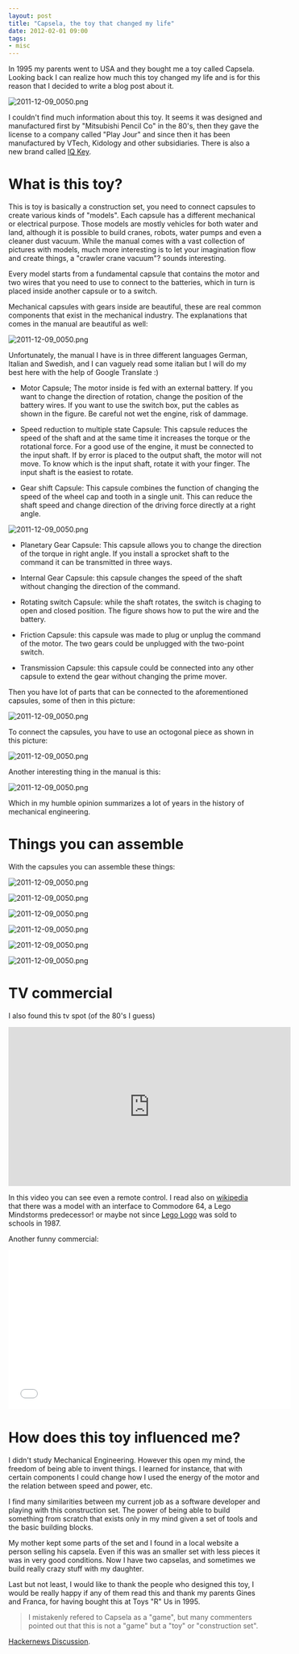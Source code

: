 ```yaml
---
layout: post
title: "Capsela, the toy that changed my life"
date: 2012-02-01 09:00
tags:
- misc
---
```


In 1995 my parents went to USA and they bought me a toy called Capsela. Looking back I can realize how much this toy changed my life and is for this reason that I decided to write a blog post about it.

![2011-12-09_0050.png](https://s3.amazonaws.com/joseoncode.com/img/capsela-01.png)

I couldn't find much information about this toy. It seems it was designed and manufactured first by "Mitsubishi Pencil Co" in the 80's, then they gave the license to a company called "Play Jour" and since then it has been manufactured by VTech, Kidology and other subsidiaries. There is also a new brand called [IQ Key](http://iq-key.com/).

What is this toy?
=================

This is toy is basically a construction set, you need to connect capsules to create various kinds of "models". Each capsule has a different mechanical or electrical purpose. Those models are mostly vehicles for both water and land, although it is possible to build cranes, robots, water pumps and even a cleaner dust vacuum. While the manual comes with a vast collection of pictures with models, much more interesting is to let your imagination flow and create things, a "crawler crane vacuum"? sounds interesting.

Every model starts from a fundamental capsule that contains the motor and two wires that you need to use to connect to the batteries, which in turn is placed inside another capsule or to a switch.

Mechanical capsules with gears inside are beautiful, these are real common components that exist in the mechanical industry. The explanations that comes in the manual are beautiful as well:

![2011-12-09_0050.png](https://s3.amazonaws.com/joseoncode.com/img/capsela-02.jpg)

Unfortunately, the manual I have is in three different languages German, Italian and Swedish, and I can vaguely read some italian but I will do my best here with the help of Google Translate :)

*  Motor Capsule; The motor inside is fed with an external battery. If you want to change the direction of rotation, change the position of the battery wires. If you want to use the switch box, put the cables as shown in the figure. Be careful not wet the engine, risk of dammage.

*  Speed reduction to multiple state Capsule: This capsule reduces the speed of the shaft and at the same time it increases the torque or the rotational force. For a good use of the engine, it must be connected to the input shaft. If by error is placed to the output shaft, the motor will not move. To know which is the input shaft, rotate it with your finger. The input shaft is the easiest to rotate.

*  Gear shift Capsule: This capsule combines the function of changing the speed of the wheel cap and tooth in a single unit. This can reduce the shaft speed and change direction of the driving force directly at a right angle.

![2011-12-09_0050.png](https://s3.amazonaws.com/joseoncode.com/img/capsela-03.jpg)

*  Planetary Gear Capsule: This capsule allows you to change the direction of the torque in right angle. If you install a sprocket shaft to the command it can be transmitted in three ways.

*  Internal Gear Capsule: this capsule changes the speed of the shaft without changing the direction of the command.

*  Rotating switch Capsule: while the shaft rotates, the switch is chaging to open and closed position. The figure shows how to put the wire and the battery.

*  Friction Capsule: this capsule was made to plug or unplug the command of the motor. The two gears could be unplugged with the two-point switch.

*  Transmission Capsule: this capsule could be connected into any other capsule to extend the gear without changing the prime mover.

Then you have lot of parts that can be connected to the aforementioned capsules, some of then in this picture:

![2011-12-09_0050.png](https://s3.amazonaws.com/joseoncode.com/img/capsela-06.jpg)

To connect the capsules, you have to use an octogonal piece as shown in this picture:

![2011-12-09_0050.png](https://s3.amazonaws.com/joseoncode.com/img/capsela-04.jpg)


Another interesting thing in the manual is this:

![2011-12-09_0050.png](https://s3.amazonaws.com/joseoncode.com/img/capsela-05.jpg)

Which in my humble opinion summarizes a lot of years in the history of mechanical engineering.


Things you can assemble
=======================

With the capsules you can assemble these things:

![2011-12-09_0050.png](https://s3.amazonaws.com/joseoncode.com/img/capsela-07.jpg)

![2011-12-09_0050.png](https://s3.amazonaws.com/joseoncode.com/img/capsela-08.jpg)

![2011-12-09_0050.png](https://s3.amazonaws.com/joseoncode.com/img/capsela-09.jpg)

![2011-12-09_0050.png](https://s3.amazonaws.com/joseoncode.com/img/capsela-10.jpg)

![2011-12-09_0050.png](https://s3.amazonaws.com/joseoncode.com/img/capsela-10.jpg)

![2011-12-09_0050.png](https://s3.amazonaws.com/joseoncode.com/img/capsela-11.jpg)



TV commercial
==============

I also found this tv spot (of the 80's I guess)

<div class="video-container">
	<iframe frameborder="0" width="560" height="315" src="http://www.youtube.com/embed/xXfla5LU8gc" allowfullscreen></iframe>
</div>


In this video you can see even a remote control. I read also on [wikipedia](http://en.wikipedia.org/wiki/Capsela) that there was a model with an interface to Commodore 64, a Lego Mindstorms predecessor! or maybe not since [Lego Logo](http://www.applefritter.com/content/lego-tc-logo) was sold to schools in 1987.

Another funny commercial:

<div class="video-container">
	<iframe frameborder="0" width="560" height="315" src="//www.youtube.com/embed/jLa9wZHiqxg?list=FLiOW62diP4LzE-HdNz5TvsQ" allowfullscreen></iframe>
</div>

How does this toy influenced me?
================================

I didn't study Mechanical Engineering. However this open my mind, the freedom of being able to invent things. I learned for instance, that with certain components I could change how I used the energy of the motor and the relation between speed and power, etc.

I find many similarities between my current job as a software developer and playing with this construction set. The power of being able to build something from scratch that exists only in my mind given a set of tools and the basic building blocks.

My mother kept some parts of the set and I found in a local website a person selling his capsela. Even if this was an smaller set with less pieces it was in very good conditions. Now I have two capselas, and sometimes we build really crazy stuff with my daughter.

Last but not least, I would like to thank the people who designed this toy, I would be really happy if any of them read this and thank my parents Gines and Franca, for having bought this at Toys "R" Us in 1995.

> I mistakenly refered to Capsela as a "game", but many commenters pointed out that this is not a "game" but a "toy" or "construction set".

[Hackernews Discussion](https://news.ycombinator.com/item?id=8797905).